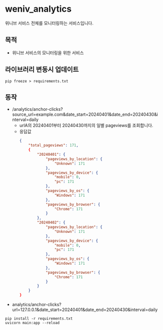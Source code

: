 # weniv_analytics
위니브 서비스 전체를 모니터링하는 서비스입니다.

## 목적

- 위니브 서비스의 모니터링을 위한 서비스

## 라이브러리 변동시 업데이트

```
pip freeze > requirements.txt
```

## 동작

* /analytics/anchor-clicks?source_url=example.com&date_start=20240401&date_end=20240430&interval=daily
  * urlA의 20240401부터 20240430까지의 일별 pageviews를 조회합니다.
  * 응답값
    ```json
    {
        "total_pageviews": 171,
        {
            "20240401": {
                "pageviews_by_location": {
                    "Unknown": 171
                },
                "pageviews_by_device": {
                    "mobile": 0,
                    "pc": 171
                },
                "pageviews_by_os": {
                    "Windows": 171
                },
                "pageviews_by_browser": {
                    "Chrome": 171
                }
            },
            "20240402": {
                "pageviews_by_location": {
                    "Unknown": 171
                },
                "pageviews_by_device": {
                    "mobile": 0,
                    "pc": 171
                },
                "pageviews_by_os": {
                    "Windows": 171
                },
                "pageviews_by_browser": {
                    "Chrome": 171
                }
            }
        }
    }
    ```
* analytics/anchor-clicks?url=127.0.0.1&date_start=20240401&date_end=20240430&interval=daily

```
pip install -r requirements.txt
uvicorn main:app --reload
```